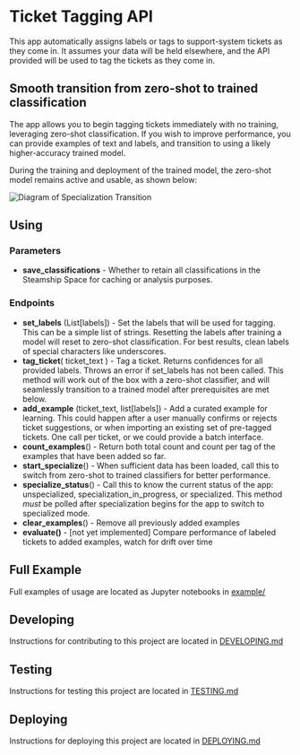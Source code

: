 # Ticket Tagging API

This app automatically assigns labels or tags to support-system tickets as they come in.  It assumes
your data will be held elsewhere, and the API provided will be used to tag the tickets as they come in.


## Smooth transition from zero-shot to trained classification

The app allows you to begin tagging tickets immediately with no training, leveraging zero-shot classification.  If you wish
to improve performance, you can provide examples of text and labels, and transition to using a likely higher-accuracy 
trained model. 

During the training and deployment of the trained model, the zero-shot model remains active and usable, as shown below: 

![Diagram of Specialization Transition](specialization_status.png)

## Using

### Parameters

- **save_classifications** - Whether to retain all classifications in the Steamship Space for caching or analysis purposes.

### Endpoints

- **set_labels** (List[labels]) - Set the labels that will be used for tagging. This can be a simple list of strings. Resetting the labels after training a model will reset to zero-shot classification.  For best results, clean labels of special characters like underscores.
- **tag_ticket**( ticket_text ) - Tag a ticket.  Returns confidences for all provided labels.  Throws an error if set_labels has not been called.  This method will work out of the box with a zero-shot classifier, and will seamlessly transition to a trained model after prerequisites are met below.
- **add_example** (ticket_text, list[labels]) - Add a curated example for learning.  This could happen after a user manually confirms or rejects ticket suggestions, or when importing an existing set of pre-tagged tickets.  One call per ticket, or we could provide a batch interface.
- **count_examples**() - Return both total count and count per tag of the examples that have been added so far.
- **start_specialize**() - When sufficient data has been loaded, call this to switch from zero-shot to trained classifiers for better performance.
- **specialize_status**() - Call this to know the current status of the app: unspecialized, specialization_in_progress, or specialized.  This method *must* be polled after specialization begins for the app to switch to specialized mode.
- **clear_examples**() - Remove all previously added examples
- **evaluate()** - [not yet implemented] Compare performance of labeled tickets to added examples, watch for drift over time

## Full Example

Full examples of usage are located as Jupyter notebooks in [example/](example/)

## Developing

Instructions for contributing to this project are located in [DEVELOPING.md](DEVELOPING.md)

## Testing

Instructions for testing this project are located in [TESTING.md](TESTING.md)

## Deploying

Instructions for deploying this project are located in [DEPLOYING.md](DEPLOYING.md)
